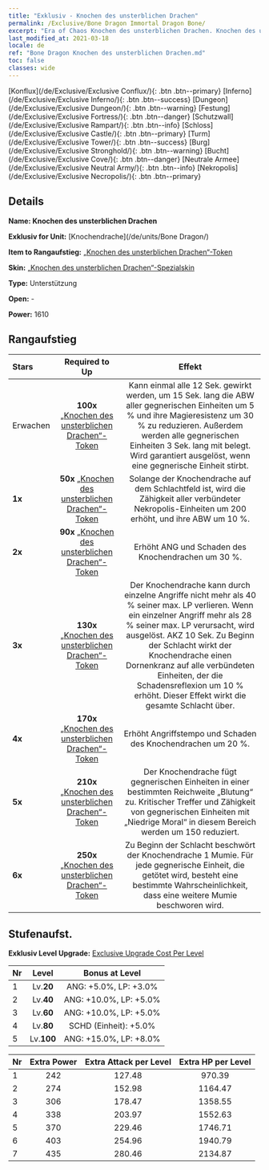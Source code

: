 ```yaml
---
title: "Exklusiv - Knochen des unsterblichen Drachen"
permalink: /Exclusive/Bone Dragon Immortal Dragon Bone/
excerpt: "Era of Chaos Knochen des unsterblichen Drachen. Knochen des unsterblichen Drachen. Era of Chaos Exklusiv Knochen des unsterblichen Drachen. Knochendrache Exklusiv."
last_modified_at: 2021-03-18
locale: de
ref: "Bone Dragon Knochen des unsterblichen Drachen.md"
toc: false
classes: wide
---
```

 [Konflux](/de/Exclusive/Exclusive Conflux/){: .btn .btn--primary} [Inferno](/de/Exclusive/Exclusive Inferno/){: .btn .btn--success} [Dungeon](/de/Exclusive/Exclusive Dungeon/){: .btn .btn--warning} [Festung](/de/Exclusive/Exclusive Fortress/){: .btn .btn--danger} [Schutzwall](/de/Exclusive/Exclusive Rampart/){: .btn .btn--info} [Schloss](/de/Exclusive/Exclusive Castle/){: .btn .btn--primary} [Turm](/de/Exclusive/Exclusive Tower/){: .btn .btn--success} [Burg](/de/Exclusive/Exclusive Stronghold/){: .btn .btn--warning} [Bucht](/de/Exclusive/Exclusive Cove/){: .btn .btn--danger} [Neutrale Armee](/de/Exclusive/Exclusive Neutral Army/){: .btn .btn--info} [Nekropolis](/de/Exclusive/Exclusive Necropolis/){: .btn .btn--primary} 

## Details
 **Name: Knochen des unsterblichen Drachen** 

 **Exklusiv for Unit:** [Knochendrache](/de/units/Bone Dragon/) 

 **Item to Rangaufstieg:** [„Knochen des unsterblichen Drachen“-Token](/de/Items/con_980/)

 **Skin:** [„Knochen des unsterblichen Drachen“-Spezialskin](/de/Items/con_648/)

 **Type:** Unterstützung

 **Open:** -

 **Power:** 1610

## Rangaufstieg

  |     Stars    |  Required to Up | Effekt |
  |:-------------|:---------------:|:---------------:|
  |  Erwachen  | **100x** [„Knochen des unsterblichen Drachen“-Token](/de/Items/con_980/) | <Drachenkraft> Kann einmal alle 12 Sek. gewirkt werden, um 15 Sek. lang die ABW aller gegnerischen Einheiten um 5 % und ihre Magieresistenz um 30 % zu reduzieren. Außerdem werden alle gegnerischen Einheiten 3 Sek. lang mit <Stille> belegt. Wird garantiert ausgelöst, wenn eine gegnerische Einheit stirbt. |
  | **1x** <i class="fas fa-star"/> | **50x** [„Knochen des unsterblichen Drachen“-Token](/de/Items/con_980/) | Solange der Knochendrache auf dem Schlachtfeld ist, wird die Zähigkeit aller verbündeter Nekropolis-Einheiten um 200 erhöht, und ihre ABW um 10 %. |
  | **2x** <i class="fas fa-star"/> | **90x** [„Knochen des unsterblichen Drachen“-Token](/de/Items/con_980/) | Erhöht ANG und Schaden des Knochendrachen um 30 %. |
  | **3x** <i class="fas fa-star"/> | **130x** [„Knochen des unsterblichen Drachen“-Token](/de/Items/con_980/) | Der Knochendrache kann durch einzelne Angriffe nicht mehr als 40 % seiner max. LP verlieren. Wenn ein einzelner Angriff mehr als 28 % seiner max. LP verursacht, wird <Drachenkraft> ausgelöst. AKZ 10 Sek. Zu Beginn der Schlacht wirkt der Knochendrache einen Dornenkranz auf alle verbündeten Einheiten, der die Schadensreflexion um 10 % erhöht. Dieser Effekt wirkt die gesamte Schlacht über. |
  | **4x** <i class="fas fa-star"/> | **170x** [„Knochen des unsterblichen Drachen“-Token](/de/Items/con_980/) | Erhöht Angriffstempo und Schaden des Knochendrachen um 20 %. |
  | **5x** <i class="fas fa-star"/> | **210x** [„Knochen des unsterblichen Drachen“-Token](/de/Items/con_980/) | Der Knochendrache fügt gegnerischen Einheiten in einer bestimmten Reichweite „Blutung“ zu. Kritischer Treffer und Zähigkeit von gegnerischen Einheiten mit „Niedrige Moral“ in diesem Bereich werden um 150 reduziert. |
  | **6x** <i class="fas fa-star"/> | **250x** [„Knochen des unsterblichen Drachen“-Token](/de/Items/con_980/) | Zu Beginn der Schlacht beschwört der Knochendrache 1 Mumie. Für jede gegnerische Einheit, die getötet wird, besteht eine bestimmte Wahrscheinlichkeit, dass eine weitere Mumie beschworen wird. |


## Stufenaufst.
 **Exklusiv Level Upgrade:** [Exclusive Upgrade Cost Per Level](/Exclusive/ExclusiveUpgradeCostPerLevel/)

  |  Nr  |   Level  | Bonus at Level |
  |:-----|:--------:|:--------------:|
  | 1 | Lv.**20** | ANG: +5.0%, LP: +3.0% |
  | 2 | Lv.**40** | ANG: +10.0%, LP: +5.0% |
  | 3 | Lv.**60** | ANG: +10.0%, LP: +5.0% |
  | 4 | Lv.**80** | SCHD (Einheit): +5.0% |
  | 5 | Lv.**100** | ANG: +15.0%, LP: +8.0% |


  |  Nr  |  Extra Power | Extra Attack per Level | Extra HP per Level |
  |:-----|:--------:|:--------:|:--------:|
  | 1 | 242 | 127.48 | 970.39 |
  | 2 | 274 | 152.98 | 1164.47 |
  | 3 | 306 | 178.47 | 1358.55 |
  | 4 | 338 | 203.97 | 1552.63 |
  | 5 | 370 | 229.46 | 1746.71 |
  | 6 | 403 | 254.96 | 1940.79 |
  | 7 | 435 | 280.46 | 2134.87 |


